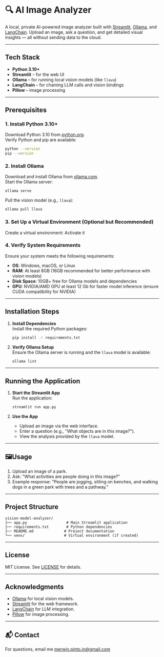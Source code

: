 # 🔍 AI Image Analyzer

A local, private AI-powered image analyzer built with [Streamlit](https://streamlit.io), [Ollama](https://ollama.com), and [LangChain](https://www.langchain.com/). Upload an image, ask a question, and get detailed visual insights — all without sending data to the cloud.

---

## Tech Stack

- **Python 3.10+**
- **Streamlit** – for the web UI
- **Ollama** – for running local vision models (like `llava`)
- **LangChain** – for chaining LLM calls and vision bindings
- **Pillow** – image processing

---

## Prerequisites

### 1. Install Python 3.10+

Download Python 3.10 from [python.org](https://www.python.org/downloads/release/python-3100/).  
Verify Python and pip are available:

```bash
python --version
pip --version
```

### 2. Install Ollama

Download and install Ollama from [ollama.com](https://ollama.com/download).  
Start the Ollama server:

```bash
ollama serve
```

Pull the vision model (e.g., `llava`):

```bash
ollama pull llava
```

### 3. Set Up a Virtual Environment (Optional but Recommended)

Create a virtual environment:
Activate it


### 4. Verify System Requirements

Ensure your system meets the following requirements:
- **OS**: Windows, macOS, or Linux
- **RAM**: At least 8GB (16GB recommended for better performance with vision models)
- **Disk Space**: 10GB+ free for Ollama models and dependencies
- **GPU**: NVIDIA/AMD GPU at least 12 Gb for faster model inference (ensure CUDA compatibility for NVIDIA)

---

## Installation Steps
1. **Install Dependencies**  
   Install the required Python packages:

   ```bash
   pip install -r requirements.txt
   ```

2. **Verify Ollama Setup**  
   Ensure the Ollama server is running and the `llava` model is available:

   ```bash
   ollama list
   ```

---

## Running the Application

1. **Start the Streamlit App**  
   Run the application:

   ```bash
   streamlit run app.py
   ```

2. **Use the App**  
   - Upload an image via the web interface.
   - Enter a question (e.g., "What objects are in this image?").
   - View the analysis provided by the `llava` model.

---

## 🖼Usage

1. Upload an image of a park.
2. Ask: "What activities are people doing in this image?"
3. Example response: "People are jogging, sitting on benches, and walking dogs in a green park with trees and a pathway."

---

## Project Structure

```
vision-model-analyzer/
├── app.py                  # Main Streamlit application
├── requirements.txt        # Python dependencies
├── README.md              # Project documentation
└── venv/                  # Virtual environment (if created)
```
--- 

## License

MIT License. See [LICENSE](LICENSE) for details.

---

## Acknowledgments

- [Ollama](https://ollama.com) for local vision models.
- [Streamlit](https://streamlit.io) for the web framework.
- [LangChain](https://www.langchain.com) for LLM integration.
- [Pillow](https://python-pillow.org) for image processing.
---

## 📬 Contact
For questions, email me merwin.pinto.in@gmail.com
